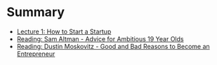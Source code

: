 # Summary

* [Lecture 1: How to Start a Startup](chapter01.md)
* [Reading: Sam Altman - Advice for Ambitious 19 Year Olds  ](chapter01-reading-01.md)
* [Reading: Dustin Moskovitz - Good and Bad Reasons to Become an Entrepreneur  ](chapter01-reading-02.md)